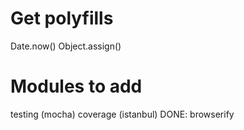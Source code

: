 # Get polyfills
Date.now()
Object.assign()

# Modules to add
testing (mocha)
coverage (istanbul)
DONE:
browserify
